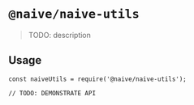 # `@naive/naive-utils`

> TODO: description

## Usage

```
const naiveUtils = require('@naive/naive-utils');

// TODO: DEMONSTRATE API
```
